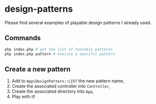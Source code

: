 # design-patterns

Please find several examples of playable design patterns I already used.

## Commands
```sh
php index.php # get the list of testable patterns
php index.php pattern # execute a specific pattern
```

## Create a new pattern
1. Add to `App\DesignPattern::LIST` the new pattern name,
2. Create the associated controller into `Controller`,
3. Create the associated directory into `App`,
4. Play with it!
